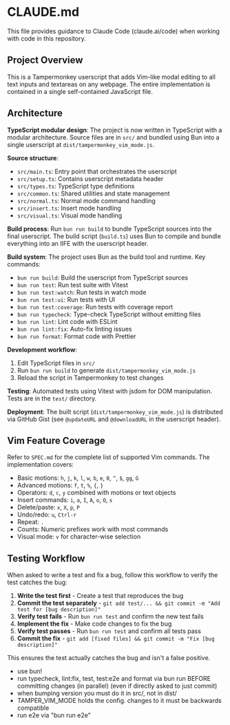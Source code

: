 # CLAUDE.md

This file provides guidance to Claude Code (claude.ai/code) when working with code in this repository.

## Project Overview

This is a Tampermonkey userscript that adds Vim-like modal editing to all text inputs and textareas on any webpage. The entire implementation is contained in a single self-contained JavaScript file.

## Architecture

**TypeScript modular design**: The project is now written in TypeScript with a modular architecture. Source files are in `src/` and bundled using Bun into a single userscript at `dist/tampermonkey_vim_mode.js`.

**Source structure**:

- `src/main.ts`: Entry point that orchestrates the userscript
- `src/setup.ts`: Contains userscript metadata header
- `src/types.ts`: TypeScript type definitions
- `src/common.ts`: Shared utilities and state management
- `src/normal.ts`: Normal mode command handling
- `src/insert.ts`: Insert mode handling
- `src/visual.ts`: Visual mode handling

**Build process**: Run `bun run build` to bundle TypeScript sources into the final userscript. The build script (`build.ts`) uses Bun to compile and bundle everything into an IIFE with the userscript header.

**Build system**: The project uses Bun as the build tool and runtime. Key commands:

- `bun run build`: Build the userscript from TypeScript sources
- `bun run test`: Run test suite with Vitest
- `bun run test:watch`: Run tests in watch mode
- `bun run test:ui`: Run tests with UI
- `bun run test:coverage`: Run tests with coverage report
- `bun run typecheck`: Type-check TypeScript without emitting files
- `bun run lint`: Lint code with ESLint
- `bun run lint:fix`: Auto-fix linting issues
- `bun run format`: Format code with Prettier

**Development workflow**:

1. Edit TypeScript files in `src/`
2. Run `bun run build` to generate `dist/tampermonkey_vim_mode.js`
3. Reload the script in Tampermonkey to test changes

**Testing**: Automated tests using Vitest with jsdom for DOM manipulation. Tests are in the `test/` directory.

**Deployment**: The built script (`dist/tampermonkey_vim_mode.js`) is distributed via GitHub Gist (see `@updateURL` and `@downloadURL` in the userscript header).

## Vim Feature Coverage

Refer to `SPEC.md` for the complete list of supported Vim commands. The implementation covers:

- Basic motions: `h`, `j`, `k`, `l`, `w`, `b`, `e`, `0`, `^`, `$`, `gg`, `G`
- Advanced motions: `f`, `t`, `%`, `{`, `}`
- Operators: `d`, `c`, `y` combined with motions or text objects
- Insert commands: `i`, `a`, `I`, `A`, `o`, `O`, `s`
- Delete/paste: `x`, `X`, `p`, `P`
- Undo/redo: `u`, `Ctrl-r`
- Repeat: `.`
- Counts: Numeric prefixes work with most commands
- Visual mode: `v` for character-wise selection

## Testing Workflow

When asked to write a test and fix a bug, follow this workflow to verify the test catches the bug:

1. **Write the test first** - Create a test that reproduces the bug
2. **Commit the test separately** - `git add test/... && git commit -m "Add test for [bug description]"`
3. **Verify test fails** - Run `bun run test` and confirm the new test fails
4. **Implement the fix** - Make code changes to fix the bug
5. **Verify test passes** - Run `bun run test` and confirm all tests pass
6. **Commit the fix** - `git add [fixed files] && git commit -m "Fix [bug description]"`

This ensures the test actually catches the bug and isn't a false positive.

- use bun!
- run typecheck, lint:fix, test, test:e2e and format via bun run BEFORE committing changes (in parallel) (even if directly asked to just commit)
- when bumping version you must do it in src/, not in dist/
- TAMPER_VIM_MODE holds the config. changes to it must be backwards compatible
- run e2e via "bun run e2e"

